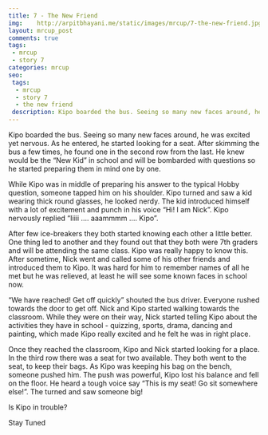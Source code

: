 ```yaml
---
title: 7 - The New Friend
img:    http://arpitbhayani.me/static/images/mrcup/7-the-new-friend.jpg
layout: mrcup_post
comments: true
tags:
 - mrcup
 - story 7
categories: mrcup
seo:
 tags:
  - mrcup
  - story 7
  - the new friend
 description: Kipo boarded the bus. Seeing so many new faces around, he was excited yet nervous. As he entered, he started looking for a seat. After skimming the bus a few times, he found one in the second row from the last. He knew would be the “New Kid” in school and will be bombarded with questions so he started preparing them in mind one by one.
---
```


Kipo boarded the bus. Seeing so many new faces around, he was excited yet nervous. As he entered, he started looking for a seat. After skimming the bus a few times, he found one in the second row from the last. He knew would be the “New Kid” in school and will be bombarded with questions so he started preparing them in mind one by one.

While Kipo was in middle of preparing his answer to the typical Hobby question, someone tapped him on his shoulder. Kipo turned and saw a kid wearing thick round glasses, he looked nerdy. The kid introduced himself with a lot of excitement and punch in his voice “Hi! I am Nick”. Kipo nervously replied “Iiiii …. aaammmm …. Kipo”.

After few ice-breakers they both started knowing each other a little better. One thing led to another and they found out that they both were 7th graders and will be attending the same class. Kipo was really happy to know this. After sometime, Nick went and called some of his other friends and introduced them to Kipo. It was hard for him to remember names of all he met but he was relieved, at least he will see some known faces in school now.

“We have reached! Get off quickly” shouted the bus driver. Everyone rushed towards the door to get off. Nick and Kipo started walking towards the classroom. While they were on their way, Nick started telling Kipo about the activities they have in school - quizzing, sports, drama, dancing and painting, which made Kipo really excited and he felt he was in right place.

Once they reached the classroom, Kipo and Nick started looking for a place. In the third row there was a seat for two available. They both went to the seat, to keep their bags. As Kipo was keeping his bag on the bench, someone pushed him. The push was powerful, Kipo lost his balance and fell on the floor. He heard a tough voice say “This is my seat! Go sit somewhere else!”. The turned and saw someone big!

Is Kipo in trouble?

Stay Tuned
